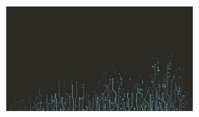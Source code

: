 ![Profile Image](https://raw.githubusercontent.com/TranquilCreator/machine-learning-portfolio/main/_includes/SHOTFArtboard-3-1.png)
